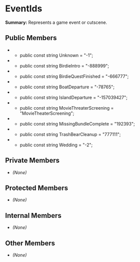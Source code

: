 # EventIds

**Summary:** Represents a game event or cutscene.

## Public Members
- - public const string Unknown = "-1";
- - public const string BirdieIntro = "-888999";
- - public const string BirdieQuestFinished = "-666777";
- - public const string BoatDeparture = "-78765";
- - public const string IslandDeparture = "-157039427";
- - public const string MovieThreaterScreening = "MovieTheaterScreening";
- - public const string MissingBundleComplete = "192393";
- - public const string TrashBearCleanup = "777111";
- - public const string Wedding = "-2";

## Private Members
- *(None)*

## Protected Members
- *(None)*

## Internal Members
- *(None)*

## Other Members
- *(None)*
